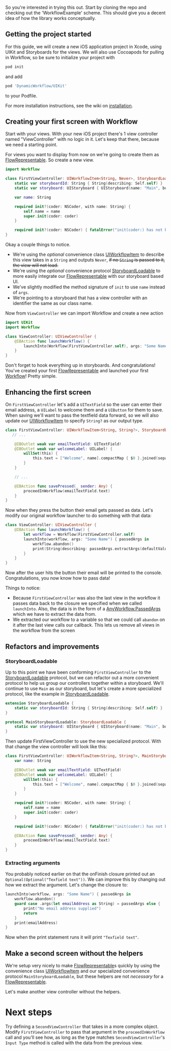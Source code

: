 So you're interested in trying this out. Start by cloning the repo and checking out the 'WorkflowExample' scheme. This should give you a decent idea of how the library works conceptually.

## Getting the project started
For this guide, we will create a new iOS application project in Xcode, using UIKit and Storyboards for the views.  We will also use Cocoapods for pulling in Workflow, so be sure to initialize your project with 
```ruby
pod init
```
and add 
```ruby
pod 'DynamicWorkflow/UIKit'
```
to your Podfile.

For more installation instructions, see the wiki on [installation](https://github.com/wwt/Workflow/wiki/Installation).

## Creating your first screen with Workflow
Start with your views. With your new iOS project there's 1 view controller named "ViewController" with no logic in it. Let's keep that there, because we need a starting point.

For views you want to display from now on we're going to create them as [FlowRepresentable](https://gitcdn.link/cdn/wwt/Workflow/faf9273f154954848bf6b6d5c592a7f0740ef53a/docs/Protocols/FlowRepresentable.html). So create a new view.
```swift
import Workflow

class FirstViewController: UIWorkflowItem<String, Never>, StoryboardLoadable {
    static var storyboardId: String { String(describing: Self.self) }
    static var storyboard: UIStoryboard { UIStoryboard(name: "Main", bundle: Bundle(for: Self.self)) }

    var name: String

    required init?(coder: NSCoder, with name: String) {
        self.name = name
        super.init(coder: coder)
    }

    required init?(coder: NSCoder) { fatalError("init(coder:) has not been implemented") }
}
```

Okay a couple things to notice. 
- We're using the *optional* convenience class [UIWorkflowItem](https://gitcdn.link/cdn/wwt/Workflow/faf9273f154954848bf6b6d5c592a7f0740ef53a/docs/Classes/UIWorkflowItem.html) to describe this view takes in a `String` and outputs `Never`, ~~if no `String` is passed to it, the view will not load.~~
- We're using the *optional* convenience protocol [StoryboardLoadable](https://gitcdn.link/cdn/wwt/Workflow/faf9273f154954848bf6b6d5c592a7f0740ef53a/docs/Protocols/StoryboardLoadable.html) to more easily integrate our [FlowRepresentable](https://gitcdn.link/cdn/wwt/Workflow/faf9273f154954848bf6b6d5c592a7f0740ef53a/docs/Protocols/FlowRepresentable.html) with our storyboard based UI.
- We've slightly modified the method signature of `init` to use `name` instead of `args`. 
- We're pointing to a storyboard that has a view controller with an identifier the same as our class name.

Now from `ViewController` we can import Workflow and create a new action
```swift
import UIKit
import Workflow

class ViewController: UIViewController {
    @IBAction func launchWorkflow() {
        launchInto(Workflow(FirstViewController.self), args: "Some Name")
    }
}
```

Don't forget to hook everything up in storyboards.  And congratulations! You've created your first [FlowRepresentable](https://gitcdn.link/cdn/wwt/Workflow/faf9273f154954848bf6b6d5c592a7f0740ef53a/docs/Protocols/FlowRepresentable.html) and launched your first [Workflow](https://gitcdn.link/cdn/wwt/Workflow/faf9273f154954848bf6b6d5c592a7f0740ef53a/docs/Classes/Workflow.html)! Pretty simple.

## Enhancing the first screen

On `FirstViewController` let's add a `UITextField` so the user can enter their email address, a `UILabel` to welcome them and a `UIButton` for them to save. When saving we'll want to pass the textfield data forward, so we will also update our [UIWorkflowItem](https://gitcdn.link/cdn/wwt/Workflow/faf9273f154954848bf6b6d5c592a7f0740ef53a/docs/Classes/UIWorkflowItem.html) to specify `String?` as our output type.

```swift
class FirstViewController: UIWorkflowItem<String, String?>, StoryboardLoadable {
   // ...

    @IBOutlet weak var emailTextField: UITextField!
    @IBOutlet weak var welcomeLabel: UILabel! {
        willSet(this) {
            this.text = ["Welcome", name].compactMap { $0 }.joined(separator: " ") + "!"
        }
    }

    // ...

    @IBAction func savePressed(_ sender: Any) {
        proceedInWorkflow(emailTextField.text)
    }
}
```

Now when they press the button their email gets passed as data. Let's modify our original workflow launcher to do something with that data:

```swift
class ViewController: UIViewController {
    @IBAction func launchWorkflow() {
        let workflow = Workflow(FirstViewController.self)
        launchInto(workflow, args: "Some Name") { passedArgs in
            workflow.abandon()
            print(String(describing: passedArgs.extractArgs(defaultValue: nil)))
        }
    }
}
```

Now after the user hits the button their email will be printed to the console. Congratulations, you now know how to pass data!

Things to notice:
- Because `FirstViewController` was also the last view in the workflow it passes data back to the closure we specified when we called `launchInto`.  Also, the data is in the form of a [AnyWorkflow.PassedArgs](https://gitcdn.link/cdn/wwt/Workflow/faf9273f154954848bf6b6d5c592a7f0740ef53a/docs/Classes/AnyWorkflow/PassedArgs.html) which we have to extract the data from.
- We extracted our workflow to a variable so that we could call `abandon` on it after the last view calls our callback. This lets us remove all views in the workflow from the screen

## Refactors and improvements
### StoryboardLoadable
Up to this point we have been conforming `FirstViewController` to the [StoryboardLoadable](https://gitcdn.link/cdn/wwt/Workflow/faf9273f154954848bf6b6d5c592a7f0740ef53a/docs/Protocols/StoryboardLoadable.html) protocol, but we can refactor out a more convenient protocol to help us group our controllers together within a storyboard.  We'll continue to use `Main` as our storyboard, but let's create a more specialized protocol, like the example in [StoryboardLoadable](https://gitcdn.link/cdn/wwt/Workflow/faf9273f154954848bf6b6d5c592a7f0740ef53a/docs/Protocols/StoryboardLoadable.html).

```swift
extension StoryboardLoadable {
    static var storyboardId: String { String(describing: Self.self) }
}

protocol MainStoryboardLoadable: StoryboardLoadable {
    static var storyboard: UIStoryboard { UIStoryboard(name: "Main", bundle: Bundle(for: Self.self)) }
}
```

Then update FirstViewController to use the new specialized protocol.  With that change the view controller will look like this:

```swift
class FirstViewController: UIWorkflowItem<String, String?>, MainStoryboardLoadable {
    var name: String

    @IBOutlet weak var emailTextField: UITextField!
    @IBOutlet weak var welcomeLabel: UILabel! {
        willSet(this) {
            this.text = ["Welcome", name].compactMap { $0 }.joined(separator: " ") + "!"
        }
    }

    required init?(coder: NSCoder, with name: String) {
        self.name = name
        super.init(coder: coder)
    }

    required init?(coder: NSCoder) { fatalError("init(coder:) has not been implemented") }

    @IBAction func savePressed(_ sender: Any) {
        proceedInWorkflow(emailTextField.text)
    }
}
```

### Extracting arguments
You probably noticed earlier on that the onFinish closure printed out an `Optional(Optional("Texfield text"))`.  We can improve this by changing out how we extract the argument.  Let's change the closure to: 
```swift
launchInto(workflow, args: "Some Name") { passedArgs in
    workflow.abandon()
    guard case .args(let emailAddress as String) = passedArgs else {
        print("No email address supplied")
        return
    }
    print(emailAddress)
}
```
Now when the print statement runs it will print `"Texfield text"`.

## Make a second screen without the helpers
We're setup very nicely to make [FlowRepresentable](https://gitcdn.link/cdn/wwt/Workflow/faf9273f154954848bf6b6d5c592a7f0740ef53a/docs/Protocols/FlowRepresentable.html)s quickly by using the convenience class [UIWorkflowItem](https://gitcdn.link/cdn/wwt/Workflow/faf9273f154954848bf6b6d5c592a7f0740ef53a/docs/Classes/UIWorkflowItem.html) and our specialized convenience protocol `MainStoryboardLoadable`, but these helpers are not *necessary* for a [FlowRepresentable](https://gitcdn.link/cdn/wwt/Workflow/faf9273f154954848bf6b6d5c592a7f0740ef53a/docs/Protocols/FlowRepresentable.html).

Let's make another view controller without the helpers.

# Next steps
Try defining a `SecondViewController` that takes in a more complex object. Modify `FirstViewController` to pass that argument in the `proceedInWorkflow` call and you'll see how, as long as the type matches `SecondViewController`'s `Input Type` method is called with the data from the previous view.